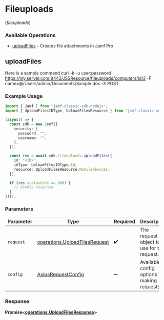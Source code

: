 # Fileuploads
(*fileuploads*)

### Available Operations

* [uploadFiles](#uploadfiles) - Creates file attachments in Jamf Pro

## uploadFiles

Here is a sample command curl -k -u user:password https://my.server.com:8443/JSSResource/fileuploads/computers/id/2 -F name=@/Users/admin/Documents/Sample.doc -X POST

### Example Usage

```typescript
import { Jamf } from "jamf-classic-sdk-nodejs";
import { UploadFilesIDType, UploadFilesResource } from "jamf-classic-sdk-nodejs/dist/sdk/models/operations";

(async() => {
  const sdk = new Jamf({
    security: {
      password: "",
      username: "",
    },
  });

  const res = await sdk.fileuploads.uploadFiles({
    id: "<ID>",
    idType: UploadFilesIDType.Id,
    resource: UploadFilesResource.Mobiledevices,
  });

  if (res.statusCode == 200) {
    // handle response
  }
})();
```

### Parameters

| Parameter                                                                      | Type                                                                           | Required                                                                       | Description                                                                    |
| ------------------------------------------------------------------------------ | ------------------------------------------------------------------------------ | ------------------------------------------------------------------------------ | ------------------------------------------------------------------------------ |
| `request`                                                                      | [operations.UploadFilesRequest](../../models/operations/uploadfilesrequest.md) | :heavy_check_mark:                                                             | The request object to use for the request.                                     |
| `config`                                                                       | [AxiosRequestConfig](https://axios-http.com/docs/req_config)                   | :heavy_minus_sign:                                                             | Available config options for making requests.                                  |


### Response

**Promise<[operations.UploadFilesResponse](../../models/operations/uploadfilesresponse.md)>**

